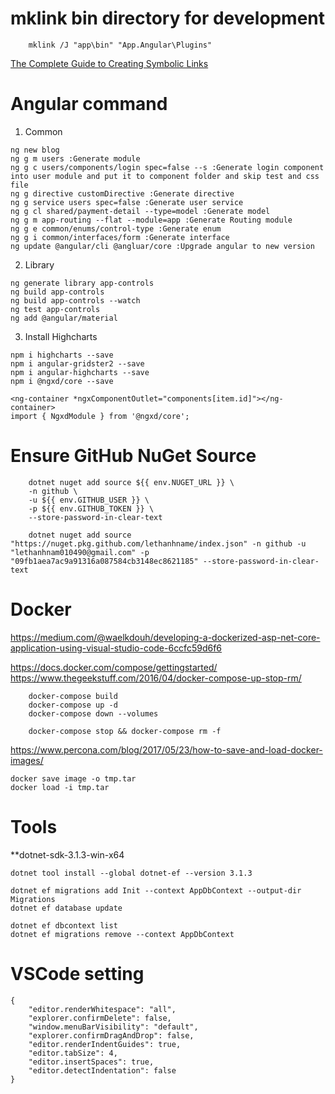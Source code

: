 # mklink bin directory for development
```
    mklink /J "app\bin" "App.Angular\Plugins"
```
[The Complete Guide to Creating Symbolic Links](https://www.howtogeek.com/howto/16226/complete-guide-to-symbolic-links-symlinks-on-windows-or-linux/)
# Angular command
1. Common
```
ng new blog
ng g m users :Generate module
ng g c users/components/login spec=false --s :Generate login component into user module and put it to component folder and skip test and css file
ng g directive customDirective :Generate directive
ng g service users spec=false :Generate user service
ng g cl shared/payment-detail --type=model :Generate model
ng g m app-routing --flat --module=app :Generate Routing module
ng g e common/enums/control-type :Generate enum
ng g i common/interfaces/form :Generate interface
ng update @angular/cli @angluar/core :Upgrade angular to new version
```
2. Library
```
ng generate library app-controls
ng build app-controls
ng build app-controls --watch
ng test app-controls
ng add @angular/material
```

3. Install Highcharts
```
npm i highcharts --save
npm i angular-gridster2 --save
npm i angular-highcharts --save
npm i @ngxd/core --save
```

```
<ng-container *ngxComponentOutlet="components[item.id]"></ng-container>
import { NgxdModule } from '@ngxd/core';
```

# Ensure GitHub NuGet Source

```
    dotnet nuget add source ${{ env.NUGET_URL }} \
    -n github \
    -u ${{ env.GITHUB_USER }} \
    -p ${{ env.GITHUB_TOKEN }} \
    --store-password-in-clear-text

    dotnet nuget add source "https://nuget.pkg.github.com/lethanhname/index.json" -n github -u "lethanhnam010490@gmail.com" -p "09fb1aea7ac9a91316a087584cb3148ec8621185" --store-password-in-clear-text
```
# Docker
https://medium.com/@waelkdouh/developing-a-dockerized-asp-net-core-application-using-visual-studio-code-6ccfc59d6f6

https://docs.docker.com/compose/gettingstarted/
https://www.thegeekstuff.com/2016/04/docker-compose-up-stop-rm/

```
    docker-compose build
    docker-compose up -d 
    docker-compose down --volumes
    
    docker-compose stop && docker-compose rm -f

```

https://www.percona.com/blog/2017/05/23/how-to-save-and-load-docker-images/
```
docker save image -o tmp.tar
docker load -i tmp.tar

```
# Tools
**dotnet-sdk-3.1.3-win-x64
```
dotnet tool install --global dotnet-ef --version 3.1.3

dotnet ef migrations add Init --context AppDbContext --output-dir Migrations
dotnet ef database update

dotnet ef dbcontext list
dotnet ef migrations remove --context AppDbContext 
```
# VSCode setting 
```
{
    "editor.renderWhitespace": "all",
    "explorer.confirmDelete": false,
    "window.menuBarVisibility": "default",
    "explorer.confirmDragAndDrop": false,
    "editor.renderIndentGuides": true,
    "editor.tabSize": 4,
    "editor.insertSpaces": true,
    "editor.detectIndentation": false
}
```
